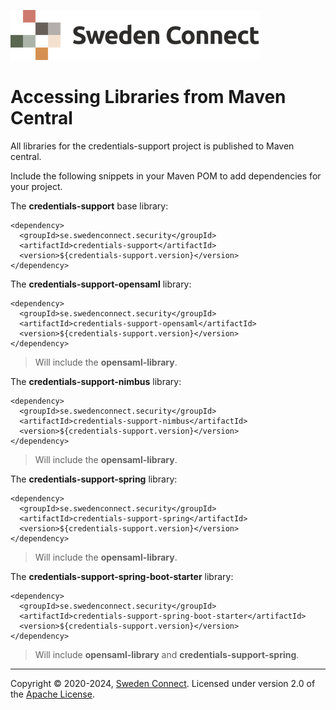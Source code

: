 ![Logo](https://github.com/swedenconnect/technical-framework/blob/master/img/sweden-connect.png)

# Accessing Libraries from Maven Central


All libraries for the credentials-support project is published to Maven central.

Include the following snippets in your Maven POM to add dependencies for your project.

The **credentials-support** base library:

```
<dependency>
  <groupId>se.swedenconnect.security</groupId>
  <artifactId>credentials-support</artifactId>
  <version>${credentials-support.version}</version>
</dependency>
```

The **credentials-support-opensaml** library:

```
<dependency>
  <groupId>se.swedenconnect.security</groupId>
  <artifactId>credentials-support-opensaml</artifactId>
  <version>${credentials-support.version}</version>
</dependency>
```

> Will include the **opensaml-library**.

The **credentials-support-nimbus** library:

```
<dependency>
  <groupId>se.swedenconnect.security</groupId>
  <artifactId>credentials-support-nimbus</artifactId>
  <version>${credentials-support.version}</version>
</dependency>
```

> Will include the **opensaml-library**.

The **credentials-support-spring** library:

```
<dependency>
  <groupId>se.swedenconnect.security</groupId>
  <artifactId>credentials-support-spring</artifactId>
  <version>${credentials-support.version}</version>
</dependency>
```

> Will include the **opensaml-library**.

The **credentials-support-spring-boot-starter** library:

```
<dependency>
  <groupId>se.swedenconnect.security</groupId>
  <artifactId>credentials-support-spring-boot-starter</artifactId>
  <version>${credentials-support.version}</version>
</dependency>
```

> Will include **opensaml-library** and **credentials-support-spring**.

---

Copyright &copy; 2020-2024, [Sweden Connect](https://swedenconnect.se). Licensed under version 2.0 of the [Apache License](http://www.apache.org/licenses/LICENSE-2.0).